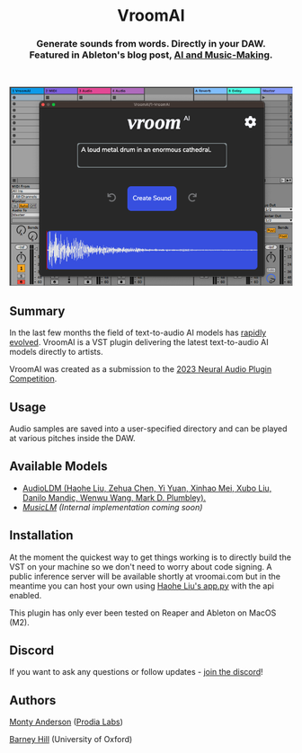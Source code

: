 
<h1 align="center"; style = font-size: 500px; > VroomAI </h1>

<h3 align="center">
	Generate sounds from words. Directly in your DAW.<br>
	Featured in Ableton's blog post, <a href="https://www.ableton.com/en/blog/ai-and-music-making-the-state-of-play/">AI and Music-Making</a>.
</h3>

<br>
<p align="center">
  <img src="screenshot.png" alt="VroomAI"/>
</p>

## Summary
In the last few months the field of text-to-audio AI models has [rapidly evolved](https://github.com/archinetai/audio-ai-timeline). VroomAI is a VST plugin delivering the latest text-to-audio AI models directly to artists.

VroomAI was created as a submission to the [2023 Neural Audio Plugin Competition](https://www.theaudioprogrammer.com/neural-audio).

## Usage
Audio samples are saved into a user-specified directory and can be played at various pitches inside the DAW.

## Available Models
- [AudioLDM (Haohe Liu, Zehua Chen, Yi Yuan, Xinhao Mei, Xubo Liu, Danilo Mandic, Wenwu Wang, Mark D. Plumbley).](https://github.com/haoheliu/AudioLDM)
- *[MusicLM](https://google-research.github.io/seanet/musiclm/examples/) (Internal implementation coming soon)*

## Installation

At the moment the quickest way to get things working is to directly build the VST on your machine so we don't need to worry about code signing. A public inference server will be available shortly at vroomai.com but in the meantime you can host your own using [Haohe Liu's app.py](https://github.com/haoheliu/AudioLDM/blob/main/app.py) with the api enabled.

This plugin has only ever been tested on Reaper and Ableton on MacOS (M2).

## Discord

If you want to ask any questions or follow updates - [join the discord](https://discord.gg/Ua8sqvjher)!

## Authors
[Monty Anderson](https://montyanderson.net) ([Prodia Labs](https://prodia.com))

[Barney Hill](https://www.barneyhill.com) (University of Oxford)
